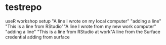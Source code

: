 # testrepo
useR workshop setup
"A line I wrote on my local computer" 
"adding a line" 
"This is a line from RStudio""A line I wrote from my new work computer" 
"adding a line" 
"This is a line from RStudio at work"A line from the Surface
credential adding from surface
